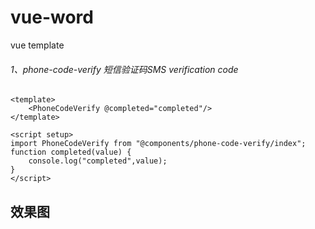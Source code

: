 # vue-word
vue template



###### 1、phone-code-verify 短信验证码SMS verification code #######
```
<template>
    <PhoneCodeVerify @completed="completed"/>
</template>

<script setup>
import PhoneCodeVerify from "@components/phone-code-verify/index";
function completed(value) {
    console.log("completed",value);
}
</script>
```
效果图
---
<!-- ![图片](https://note.youdao.com/favicon.ico) -->